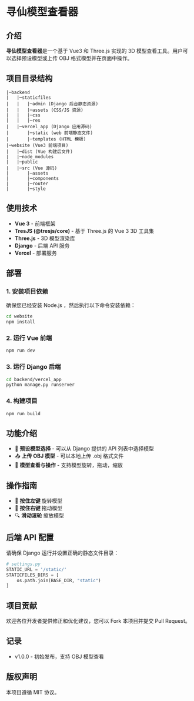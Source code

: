 # 寻仙模型查看器

## 介绍
**寻仙模型查看器**是一个基于 Vue3 和 Three.js 实现的 3D 模型查看工具。用户可以选择预设模型或上传 OBJ 格式模型并在页面中操作。

## 项目目录结构
```
|─backend
|   |─staticfiles
|   |   |─admin (Django 后台静态资源)
|   |   |─assets (CSS/JS 资源)
|   |   |─css
|   |   |─res
|   |─vercel_app (Django 应用源码)
|       |─static (web 前端静态文件)
|       |─templates (HTML 模板)
|─website (Vue3 前端项目)
|   |─dist (Vue 构建后文件)
|   |─node_modules
|   |─public
|   |─src (Vue 源码)
|       |─assets
|       |─components
|       |─router
|       |─style
```

## 使用技术
- **Vue 3** - 前端框架
- **TresJS (@tresjs/core)** - 基于 Three.js 的 Vue 3 3D 工具集
- **Three.js** - 3D 模型渲染库
- **Django** - 后端 API 服务
- **Vercel** - 部署服务

## 部署

### 1. 安装项目依赖

确保您已经安装 Node.js ，然后执行以下命令安装依赖：

```sh
cd website
npm install
```

### 2. 运行 Vue 前端

```sh
npm run dev
```

### 3. 运行 Django 后端

```sh
cd backend/vercel_app
python manage.py runserver
```

### 4. 构建项目

```sh
npm run build
```

## 功能介绍
- 📌 **预设模型选择** - 可以从 Django 提供的 API 列表中选择模型
- 📤 **上传 OBJ 模型** - 可以本地上传 .obj 格式文件
- 🎥 **模型查看与操作** - 支持模型旋转，拖动，缩放

## 操作指南
- 🔄 **按住左键** 旋转模型
- 🤏 **按住右键** 拖动模型
- 🔍 **滑动滚轮** 缩放模型

## 后端 API 配置

请确保 Django 运行并设置正确的静态文件目录：

```python
# settings.py
STATIC_URL = '/static/'
STATICFILES_DIRS = [
    os.path.join(BASE_DIR, "static")
]
```

## 项目贡献
欢迎各位开发者提供修正和优化建议，您可以 Fork 本项目并提交 Pull Request。

## 记录
- v1.0.0 - 初始发布，支持 OBJ 模型查看

## 版权声明
本项目遵循 MIT 协议。

